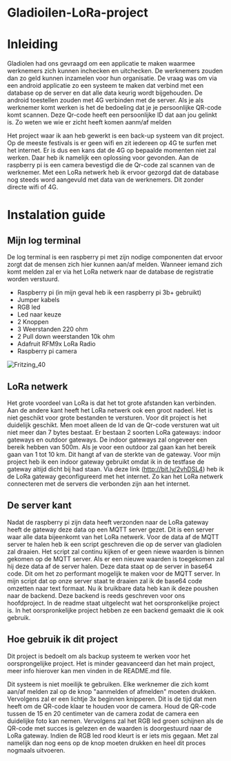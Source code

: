 # Gladioilen-LoRa-project

# Inleiding
Gladiolen had ons gevraagd om een applicatie te maken waarmee werknemers zich kunnen inchecken en uitchecken. De werknemers zouden dan zo geld kunnen inzamelen voor hun organisatie. De vraag was om via een android applicatie zo een systeem te maken dat verbind met een database op de server en dat alle data keurig wordt bijgehouden. De android toestellen zouden met 4G verbinden met de server. Als je als werknemer komt werken is het de bedoeling dat je je persoonlijke QR-code komt scannen. Deze Qr-code heeft een persoonlijke ID dat aan jou gelinkt is. Zo weten we wie er zicht heeft komen aanm/af melden

Het project waar ik aan heb gewerkt is een back-up systeem van dit project. Op de meeste festivals is er geen wifi en zit iedereen op 4G te surfen met het internet. Er is dus een kans dat de 4G op bepaalde momenten niet zal werken. Daar heb ik namelijk een oplossing voor gevonden. Aan de raspberry pi is een camera bevestigd die de Qr-code zal scannen van de werknemer. Met een LoRa netwerk heb ik ervoor gezorgd dat de database nog steeds word aangevuld met data van de werknemers. Dit zonder directe wifi of 4G. 

# Instalation guide
## Mijn log terminal
De log terminal is een raspberry pi met zijn nodige componenten dat ervoor zorgt dat de mensen zich hier kunnen aan/af melden. Wanneer iemand zich komt melden zal er via het LoRa netwerk naar de database de registratie worden verstuurd.
  * Raspberry pi (in mijn geval heb ik een raspberry pi 3b+ gebruikt)
  * Jumper kabels
  * RGB led
  * Led naar keuze
  * 2 Knoppen
  * 3 Weerstanden 220 ohm
  * 2 Pull down weerstanden 10k ohm
  * Adafruit RFM9x LoRa Radio
  * Raspberry pi camera

![Fritzing_40](https://user-images.githubusercontent.com/38457884/75234731-626c7f80-57bb-11ea-82a4-980ed84fb3ce.png)

## LoRa netwerk
Het grote voordeel van LoRa is dat het tot grote afstanden kan verbinden. Aan de andere kant heeft het LoRa netwerk ook een groot nadeel. Het is niet geschikt voor grote bestanden te versturen. Voor dit project is het duidelijk geschikt. Men moet alleen de Id van de Qr-code versturen wat uit niet meer dan 7 bytes bestaat. Er bestaan 2 soorten LoRa gateways: indoor gateways en outdoor gateways. De indoor gateways zal ongeveer een bereik hebben van 500m. Als je voor een outdoor zal gaan kan het bereik gaan van 1 tot 10 km. Dit hangt af van de sterkte van de gateway.
Voor mijn project heb ik een indoor gateway gebruikt omdat ik in de testfase de gateway altijd dicht bij had staan. Via deze link (http://bit.ly/2vhDSL4) heb ik de LoRa gateway geconfigureerd met het internet. Zo kan het LoRa netwerk connecteren met de servers die verbonden zijn aan het internet. 


## De server kant
Nadat de raspberry pi zijn data heeft verzonden naar de LoRa gateway heeft de gateway deze data op een MQTT server gezet. Dit is een server waar alle data bijeenkomt van het LoRa netwerk. Voor de data af de MQTT server te halen heb ik een script geschreven die op de server van gladiolen zal draaien. Het script zal continu kijken of er geen niewe waarden is binnen gekomen op de MQTT server. Als er een nieuwe waarden is toegekomen zal hij deze data af de server halen. Deze data staat op de server in base64 code. Dit om het zo performant mogelijk te maken voor de MQTT server. In mijn script dat op onze server staat te draaien zal ik de base64 code omzetten naar text formaat. Nu ik bruikbare data heb kan ik deze poushen naar de backend. Deze backend is reeds geschreven voor ons hoofdproject. In de readme staat uitgelecht wat het oorspronkelijke project is. In het oorspronkelijke project hebben ze een backend gemaakt die ik ook gebruik. 

## Hoe gebruik ik dit project
Dit project is bedoelt om als backup systeem te werken voor het oorsprongelijke project. Het is minder geavanceerd dan het main project, meer info hierover kan men vinden in de README.md file.

Dit systeem is niet moeilijk te gebruiken. Elke werknemer die zich komt aan/af melden zal op de knop "aanmelden of afmelden" moeten drukken. Vervolgens zal er een lichtje 3x beginnen knipperen. Dit is de tijd dat men heeft om de QR-code klaar te houden voor de camera. Houd de QR-code tussen de 15 en 20 centimeter van de camera zodat de camera een duidelijke foto kan nemen. Vervolgens zal het RGB led groen schijnen als de QR-code met succes is gelezen en de waarden is doorgestuurd naar de LoRa gateway. Indien de RGB led rood kleurt is er iets mis gegaan. Met zal namelijk dan nog eens op de knop moeten drukken en heel dit proces nogmaals uitvoeren.
